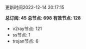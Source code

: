 更新时间2022-12-14 20:17:15

**总订阅: 45**
**总节点: 698**
**有效节点: 128**
- v2ray节点: 121
- ss节点: 1
- trojan节点: 6

